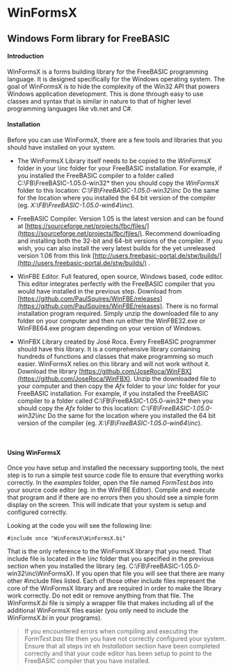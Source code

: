 # WinFormsX

## Windows Form library for FreeBASIC



#### Introduction

WinFormsX is a forms building library for the FreeBASIC programming language. It is designed specifically for the Windows operating system. The goal of WinFormsX is to hide the complexity of the Win32 API that powers Windows application development. This is done through easy to use classes and syntax that is similar in nature to that of higher level programming languages like vb.net and C#.

#### Installation

Before you can use WinFormsX, there are a few tools and libraries that you should have installed on your system. 

- The WinFormsX Library itself needs to be copied to the *WinFormsX* folder in your *\inc* folder for your FreeBASIC installation.
  For example, if you installed the FreeBASIC compiler to a folder called C:\FB\FreeBASIC-1.05.0-win32\* then you should copy the *WinFormsX* folder to this location: *C:\FB\FreeBASIC-1.05.0-win32\inc* Do the same for the location where you installed the 64 bit version of the compiler (eg. *X:\FB\FreeBASIC-1.05.0-win64\inc*).

- FreeBASIC Compiler. Version 1.05 is the latest version and can be found at [https://sourceforge.net/projects/fbc/files/](https://sourceforge.net/projects/fbc/files/). Recommend downloading and installing both the 32-bit and 64-bit versions of the compiler. If you wish, you can also install the very latest builds for the yet unreleased version 1.06 from this link [http://users.freebasic-portal.de/stw/builds/](http://users.freebasic-portal.de/stw/builds/) .

- WinFBE Editor. Full featured, open source, Windows based, code editor. This editor integrates perfectly with the FreeBASIC compiler that you would have installed in the previous step. Download from [https://github.com/PaulSquires/WinFBE/releases](https://github.com/PaulSquires/WinFBE/releases). There is no formal installation program required. Simply unzip the downloaded file to any folder on your computer and then run either the WinFBE32.exe or WinFBE64.exe program depending on your version of Windows.

- WinFBX Library created by José Roca. Every FreeBASIC programmer should have this library. It is a comprehensive library containing hundreds of functions and classes that make programming so much easier. WinFormsX relies on this library and will not work without it. Download the library [https://github.com/JoseRoca/WinFBX](https://github.com/JoseRoca/WinFBX). Unzip the downloaded file to your computer and then copy the *Afx* folder to your *\inc* folder for your FreeBASIC installation.
  For example, if you installed the FreeBASIC compiler to a folder called C:\FB\FreeBASIC-1.05.0-win32\* then you should copy the *Afx* folder to this location: *C:\FB\FreeBASIC-1.05.0-win32\inc* Do the same for the location where you installed the 64 bit version of the compiler (eg. *X:\FB\FreeBASIC-1.05.0-win64\inc*).

  ​

#### Using WinFormsX

Once you have setup and installed the necessary supporting tools, the next step is to run a simple test source code file to ensure that everything works correctly. In the *examples* folder, open the file named *FormTest.bas* into your source code editor (eg. in the WinFBE Editor). Compile and execute that program and if there are no errors then you should see a simple form display on the screen. This will indicate that your system is setup and configured correctly.

Looking at the code you will see the following line:

```
#include once "WinFormsX\WinFormsX.bi"
```

That is the only reference to the WinFormsX library that you need. That include file is located in the *\inc* folder that you specified in the previous section when you installed the library (eg. C:\FB\FreeBASIC-1.05.0-win32\inc\WinFormsX). If you open that file you will see that there are many other #include files listed. Each of those other include files represent the core of the WinFormsX library and are required in order to make the library work correctly. Do not edit or remove anything from that file. The *WinFormsX.bi* file is simply a wrapper file that makes including all of the additional WinFormsX files easier (you only need to include the *WinFormsX.bi* in your programs).

> If you encountered errors when compiling and executing the *FormTest.bas* file then you have not correctly configured your system. Ensure that all steps int eh *Installation* section have been completed correctly and that your code editor has been setup to point to the FreeBASIC compiler that you have installed. 





